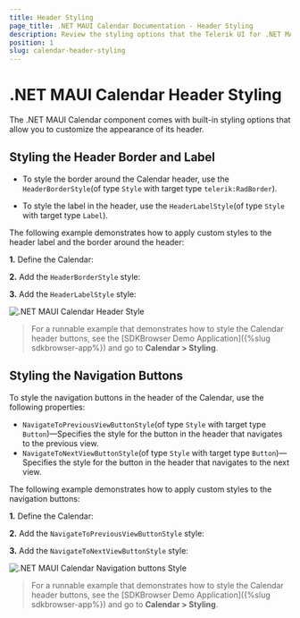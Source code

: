 ```yaml
---
title: Header Styling
page_title: .NET MAUI Calendar Documentation - Header Styling
description: Review the styling options that the Telerik UI for .NET MAUI Calendar control provides for its header.
position: 1
slug: calendar-header-styling
---
```


# .NET MAUI Calendar Header Styling

The .NET MAUI Calendar component comes with built-in styling options that allow you to customize the appearance of its header.

## Styling the Header Border and Label

* To style the border around the Calendar header, use the `HeaderBorderStyle`(of type `Style` with target type `telerik:RadBorder`).

* To style the label in the header, use the `HeaderLabelStyle`(of type `Style` with target type `Label`).

The following example demonstrates how to apply custom styles to the header label and the border around the header:

**1.** Define the Calendar:

<snippet id='calendar-headerlabel-styling'/>

**2.** Add the `HeaderBorderStyle` style:

<snippet id='calendar-headerborder-style'/>

**3.** Add the `HeaderLabelStyle` style:

<snippet id='calendar-headerlabel-style'/>

![.NET MAUI Calendar Header Style](images/combobox-drop-down-style.png)

> For a runnable example that demonstrates how to style the Calendar header buttons, see the [SDKBrowser Demo Application]({%slug sdkbrowser-app%}) and go to **Calendar > Styling**.

## Styling the Navigation Buttons

To style the navigation buttons in the header of the Calendar, use the following properties:

* `NavigateToPreviousViewButtonStyle`(of type `Style` with target type `Button`)&mdash;Specifies the style for the button in the header that navigates to the previous view.
* `NavigateToNextViewButtonStyle`(of type `Style` with target type `Button`)&mdash;Specifies the style for the button in the header that navigates to the next view.

The following example demonstrates how to apply custom styles to the navigation buttons:

**1.** Define the Calendar:

<snippet id='calendar-headerbuttons-styling'/>

**2.** Add the `NavigateToPreviousViewButtonStyle` style:

<snippet id='calendar-navigatetopreviousbutton-style'/>

**3.** Add the `NavigateToNextViewButtonStyle` style:

![.NET MAUI Calendar Navigation buttons Style](images/combobox-drop-down-style.png)

> For a runnable example that demonstrates how to style the Calendar header buttons, see the [SDKBrowser Demo Application]({%slug sdkbrowser-app%}) and go to **Calendar > Styling**.
